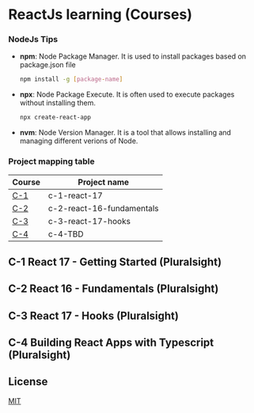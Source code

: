 # ReactJs learning (Courses)

### NodeJs Tips

- **npm**: Node Package Manager. It is used to install packages based on package.json file
    ```bash
    npm install -g [package-name]
    ```
- **npx**: Node Package Execute. It is often used to execute packages without installing them.
    ```bash
    npx create-react-app
    ```
- **nvm**: Node Version Manager. It is a tool that allows installing and managing different verions of Node.

### Project mapping table
| Course       | Project name              |
|--------------|---------------------------|
| [C-1](#c-1)  | c-1-react-17              |
| [C-2](#c-2)  | c-2-react-16-fundamentals |
| [C-3](#c-3)  | c-3-react-17-hooks        |
| [C-4](#c-4) | c-4-TBD                   |

## C-1 React 17 - Getting Started (Pluralsight)
## C-2 React 16 - Fundamentals (Pluralsight)
## C-3 React 17 - Hooks (Pluralsight)
## C-4 Building React Apps with Typescript (Pluralsight)

## License
[MIT](https://choosealicense.com/licenses/mit/)